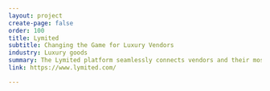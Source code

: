 ```yaml
---
layout: project
create-page: false
order: 100
title: Lymited
subtitle: Changing the Game for Luxury Vendors
industry: Luxury goods
summary: The Lymited platform seamlessly connects vendors and their most sought-after pieces with a targeted global audience of discerning buyers.
link: https://www.lymited.com/

---
```

